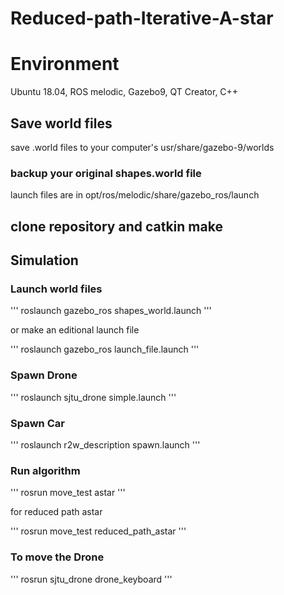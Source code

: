 # Reduced-path-Iterative-A-star

Environment
============
Ubuntu 18.04, ROS melodic, Gazebo9, QT Creator, C++

## Save world files
save .world files to your computer's usr/share/gazebo-9/worlds
### backup your original shapes.world file
launch files are in opt/ros/melodic/share/gazebo_ros/launch

## clone repository and catkin make

## Simulation
### Launch world files
'''
roslaunch gazebo_ros shapes_world.launch
'''

or make an editional launch file

'''
roslaunch gazebo_ros launch_file.launch
'''

### Spawn Drone
'''
roslaunch sjtu_drone simple.launch
'''

### Spawn Car
'''
roslaunch r2w_description spawn.launch
'''

### Run algorithm
'''
rosrun move_test astar
'''

for reduced path astar

'''
rosrun move_test reduced_path_astar
'''

### To move the Drone
'''
rosrun sjtu_drone drone_keyboard
'''

